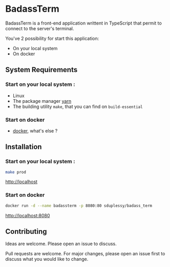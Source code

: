 # BadassTerm

BadassTerm is a front-end application writtent in TypeScript that permit to
connect to the server's terminal.

You've 2 possibility for start this application:
* On your local system
* On docker

## System Requirements

### Start on your local system : 
* Linux
* The package manager [yarn](https://yarnpkg.com/)
* The building utility `make`, that you can find on `build-essential`

### Start on docker
* [docker](https://www.docker.com/), what's else ? 

## Installation

### Start on your local system : 
```bash
make prod
```

[http://localhost](http://localhost)

### Start on docker
```bash
docker run -d --name badassterm -p 8080:80 sduplessy/badass_term
```

[http://localhost:8080](http://localhost:8080)

## Contributing
Ideas are welcome. Please open an issue to discuss.

Pull requests are welcome. For major changes, please open an issue first to discuss what you would like to change.